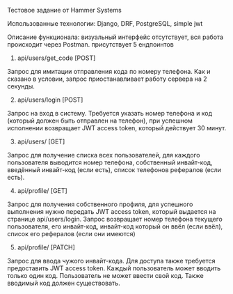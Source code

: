 Тестовое задание от Hammer Systems

Использованные технологии: Django, DRF, PostgreSQL, simple jwt

Описание функционала:
визуальный интерфейс отсутствует, вся работа происходит через Postman.
присутствует 5 ендпоинтов

1. api/users/get_code [POST]

Запрос для имитации отправления кода по номеру телефона. 
Как и сказано в условии, запрос приостанавливает работу сервера на 2 секунды.

2. api/users/login [POST]

Запрос на вход в систему. Требуется указать номер телефона и код (который должен быть отправлен на телефон), 
при успешном исполнении возвращает JWT access token, который действует 30 минут.
   
3. api/users/ [GET]

Запрос для получение списка всех пользователей, для каждого пользователя выводится номер телефона, 
собственный инвайт-код, введённый инвайт-код (если есть), список телефонов рефералов (если есть).

4. api/profile/ [GET]

Запрос для получения собственного профиля, для успешного выполнения нужно передать JWT access token, 
который выдается на странице api/users/login.
Запрос возвращает номер телефона текущего пользователя, его инвайт-код, инвайт-код который он ввёл (если ввёл), список его рефералов (если они имеются)

5. api/profile/ [PATCH]

Запрос для ввода чужого инвайт-кода. Для доступа также требуется предоставить JWT access token.
Каждый пользователь может вводить только один код. Пользователь не может ввести свой код. Также вводимый код должен существовать.

